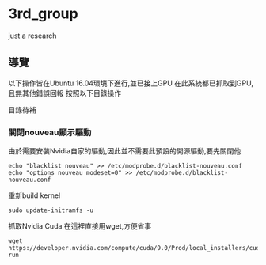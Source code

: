 # 3rd_group
just a research

## 導覽
以下操作皆在Ubuntu 16.04環境下進行,並已接上GPU
在此系統都已抓取到GPU,且無其他錯誤回報
按照以下目錄操作

目錄待補
### 關閉nouveau顯示驅動

由於需要安裝Nvidia自家的驅動,因此並不需要此預設的開源驅動,要先關閉他
```
echo "blacklist nouveau" >> /etc/modprobe.d/blacklist-nouveau.conf
echo "options nouveau modeset=0" >> /etc/modprobe.d/blacklist-nouveau.conf  
```
重新build kernel
```
sudo update-initramfs -u
```

抓取Nvidia Cuda 在這裡直接用wget,方便省事
```
wget https://developer.nvidia.com/compute/cuda/9.0/Prod/local_installers/cuda_9.0.176_384.81_linux-run
```
